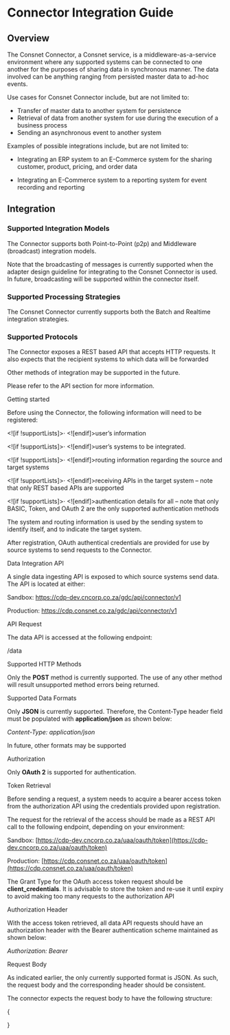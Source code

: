 
# Connector Integration Guide

## Overview

The Consnet Connector, a Consnet service, is a middleware-as-a-service environment where any supported systems can be connected to one another for the purposes of sharing data in synchronous manner. The data involved can be anything ranging from persisted master data to ad-hoc events.

Use cases for Consnet Connector include, but are not limited to:

- Transfer of master data to another system for persistence
- Retrieval of data from another system for use during the execution of a business process
- Sending an asynchronous event to another system

Examples of possible integrations include, but are not limited to:

- Integrating an ERP system to an E-Commerce system for the sharing customer, product, pricing, and order data

- Integrating an E-Commerce system to a reporting system for event recording and reporting

## Integration 

### Supported Integration Models

The Connector supports both Point-to-Point (p2p) and Middleware (broadcast) integration models.

Note that the broadcasting of messages is currently supported when the adapter design guideline for integrating to the Consnet Connector is used. In future, broadcasting will be supported within the connector itself.

### Supported Processing Strategies

The Consnet Connector currently supports both the Batch and Realtime integration strategies.

### Supported Protocols

The Connector exposes a REST based API that accepts HTTP requests. It also expects that the recipient systems to which data will be forwarded

Other methods of integration may be supported in the future.

Please refer to the API section for more information.

Getting started

Before using the Connector, the following information will need to be registered:

<![if !supportLists]>· <![endif]>user’s information

<![if !supportLists]>· <![endif]>user’s systems to be integrated.

<![if !supportLists]>· <![endif]>routing information regarding the source and target systems

<![if !supportLists]>· <![endif]>receiving APIs in the target system – note that only REST based APIs are supported

<![if !supportLists]>· <![endif]>authentication details for all – note that only BASIC, Token, and OAuth 2 are the only supported authentication methods

The system and routing information is used by the sending system to identify itself, and to indicate the target system.

After registration, OAuth authentical credentials are provided for use by source systems to send requests to the Connector.

Data Integration API

A single data ingesting API is exposed to which source systems send data. The API is located at either:

Sandbox: https://cdp-dev.cncorp.co.za/gdc/api/connector/v1

Production: https://cdp.consnet.co.za/gdc/api/connector/v1

  
API Request

The data API is accessed at the following endpoint:

/data

Supported HTTP Methods

Only the **POST** method is currently supported. The use of any other method will result unsupported method errors being returned.

Supported Data Formats

Only **JSON** is currently supported. Therefore, the Content-Type header field must be populated with **application/json** as shown below:

_Content-Type: application/json_

In future, other formats may be supported

Authorization

Only **OAuth 2** is supported for authentication.

Token Retrieval

Before sending a request, a system needs to acquire a bearer access token from the authorization API using the credentials provided upon registration.

The request for the retrieval of the access should be made as a REST API call to the following endpoint, depending on your environment:

Sandbox: [https://cdp-dev.cncorp.co.za/uaa/oauth/token](https://cdp-dev.cncorp.co.za/uaa/oauth/token)

Production: [https://cdp.consnet.co.za/uaa/oauth/token](https://cdp.consnet.co.za/uaa/oauth/token)

The Grant Type for the OAuth access token request should be **client_credentials**. It is advisable to store the token and re-use it until expiry to avoid making too many requests to the authorization API

Authorization Header

With the access token retrieved, all data API requests should have an authorization header with the Bearer authentication scheme maintained as shown below:

_Authorization: Bearer <Access-Token>_

Request Body

As indicated earlier, the only currently supported format is JSON. As such, the request body and the corresponding header should be consistent.

The connector expects the request body to have the following structure:

{

}
<!--stackedit_data:
eyJoaXN0b3J5IjpbLTE1OTQ4MjgwMTZdfQ==
-->